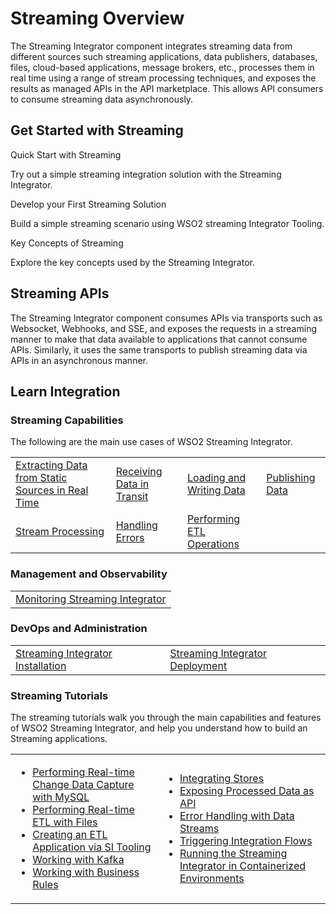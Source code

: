 # Streaming Overview

The Streaming Integrator component integrates streaming data from different sources such streaming applications, data publishers, databases, files, cloud-based applications, message brokers, etc., processes them in real time using a range of stream processing techniques, and exposes the results as managed APIs in the API marketplace. This allows API consumers to consume streaming data asynchronously.

## Get Started with Streaming

<div>
    <div class="content">
        <!-- card -->
        <div class="card" onclick="location.href='{{base_path}}/get-started/quick-start-guide/streaming-qsg';">
            <div class="line"></div>
            <div class="card-content" >
                <p class="title">Quick Start with Streaming</p>
                <p class="hint">Try out a simple streaming integration solution with the Streaming Integrator.</p>
            </div>
        </div>
        <!-- end card -->
        <!-- card -->
        <div class="card" onclick="location.href='{{base_path}}/streaming/getting-started/getting-started-guide-overview';">
            <div class="line"></div>
            <div class="card-content">
                <p class="title">Develop your First Streaming Solution</p>
                <p class="hint">Build a simple streaming scenario using WSO2 streaming Integrator Tooling.</p>
            </div>
        </div>
        <!-- end card -->
        <!-- card -->
        <div class="card" onclick="location.href='{{base_path}}/streaming/streaming-key-concepts';">
            <div class="line"></div>
            <div class="card-content">
                <p class="title">Key Concepts of Streaming</p>
                <p class="hint">Explore the key concepts used by the Streaming Integrator.</p>
            </div>
        </div>
        <!-- end card -->
    </div>
</div>

## Streaming APIs

The Streaming Integrator component consumes APIs via transports such as Websocket, Webhooks, and SSE, and exposes the requests in a streaming manner to make that data available to applications that cannot consume APIs. Similarly, it uses the same transports to publish streaming data via APIs in an asynchronous manner.

## Learn Integration

### Streaming Capabilities

The following are the main use cases of WSO2 Streaming Integrator.

<table>
    <tr>
        <td>
            <a href="{{base_path}}/use-cases/streaming-usecase/message-routing-overview">Extracting Data from Static Sources in Real Time</a>
        </td>
        <td>
            <a href="{{base_path}}/use-cases/streaming-usecase/receiving-data-in-transit">Receiving Data in Transit</a>
        </td>
        <td>
            <a href="{{base_path}}/use-cases/streaming-usecase/loading-and-writing-date">Loading and Writing Data</a>
        </td>
        <td>
            <a href="{{base_path}}/use-cases/streaming-usecase/publishing-data-to-event-stream-consumers">Publishing Data</a>
        </td>
    </tr>
    <tr>
        <td>
            <a href="{{base_path}}/use-cases/streaming-usecase/processing-data">Stream Processing</a>
        </td>
        <td>
            <a href="{{base_path}}/use-cases/streaming-usecase/handling-errors">Handling Errors</a>
        </td>
        <td>
            <a href="{{base_path}}/use-cases/streaming-usecase/performing-etl-tasks">Performing ETL Operations</a>
        </td>
    </tr>
</table>

### Management and Observability

<table>
    <tr>
        <td>
            <a href="{{base_path}}/observe/si-observe/setting-up-grafana-dashboards">Monitoring Streaming Integrator</a>
        </td>
    </tr>
</table>

### DevOps and Administration

<table>
    <tr>
        <td>
            <a href="{{base_path}}/install-and-setup/install/installing-the-product/installing-si-in-vm">Streaming Integrator Installation</a>
        </td>
        <td>
            <a href="{{base_path}}/install-and-setup/setup/si-deployment/deployment-guide">Streaming Integrator Deployment</a>
        </td>
    </tr>
</table>

### Streaming Tutorials

The streaming tutorials walk you through the main capabilities and features of WSO2 Streaming Integrator, and help you understand how to build an Streaming applications.

<table>
    <tr>
        <td>
            <ul>
                <li><a href="{{base_path}}/use-cases/streaming-tutorials/performing-real-time-etl-with-mysql">Performing Real-time Change Data Capture with MySQL</a></li>
                <li><a href="{{base_path}}/use-cases/streaming-tutorials/performing-real-time-etl-with-files">Performing Real-time ETL with Files</a></li>
                <li><a href="{{base_path}}/use-cases/streaming-tutorials/creating-etl-application-via-tooling">Creating an ETL Application via SI Tooling</a></li>
                <li><a href="{{base_path}}/use-cases/streaming-tutorials/working-with-kafka">Working with Kafka</a></li>
                <li><a href="{{base_path}}/use-cases/streaming-tutorials/creating-business-rules-templates">Working with Business Rules</a></li>
            </ul>
        </td>
        <td>
            <ul>
                <li><a href="{{base_path}}/use-cases/streaming-tutorials/integrating-stores">Integrating Stores</a></li>
                <li><a href="{{base_path}}/use-cases/streaming-tutorials/exposing-processed-data-as-api">Exposing Processed Data as API</a></li>
                <li><a href="{{base_path}}/use-cases/streaming-tutorials/handling-requests-with-errors">Error Handling with Data Streams</a></li>
                <li><a href="{{base_path}}/use-cases/streaming-tutorials/triggering-integrations-via-micro-integrator">Triggering Integration Flows</a></li>
                <li><a href="{{base_path}}/use-cases/streaming-tutorials/running-si-with-docker-and-kubernetes">Running the Streaming Integrator in Containerized Environments</a></li>
            </ul>
        </td>
    </tr>
</table>
</tr>
